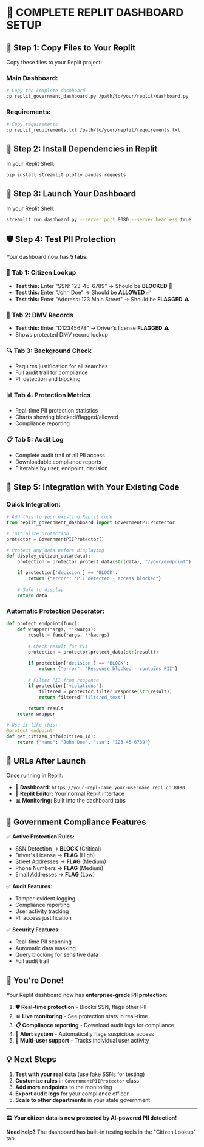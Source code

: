 # 🎯 **COMPLETE REPLIT DASHBOARD SETUP**

## 🚀 **Step 1: Copy Files to Your Replit**

Copy these files to your Replit project:

### **Main Dashboard:**
```bash
# Copy the complete dashboard
cp replit_government_dashboard.py /path/to/your/replit/dashboard.py
```

### **Requirements:**
```bash
# Copy requirements
cp replit_requirements.txt /path/to/your/replit/requirements.txt
```

## 🔧 **Step 2: Install Dependencies in Replit**

In your Replit Shell:
```bash
pip install streamlit plotly pandas requests
```

## 🎨 **Step 3: Launch Your Dashboard**

In your Replit Shell:
```bash
streamlit run dashboard.py --server.port 8080 --server.headless true
```

## 🛡️ **Step 4: Test PII Protection**

Your dashboard now has **5 tabs**:

### **👥 Tab 1: Citizen Lookup**
- **Test this:** Enter "SSN: 123-45-6789" → Should be **BLOCKED** 🚫
- **Test this:** Enter "John Doe" → Should be **ALLOWED** ✅
- **Test this:** Enter "Address: 123 Main Street" → Should be **FLAGGED** ⚠️

### **🚗 Tab 2: DMV Records** 
- **Test this:** Enter "D12345678" → Driver's license **FLAGGED** ⚠️
- Shows protected DMV record lookup

### **🔍 Tab 3: Background Check**
- Requires justification for all searches
- Full audit trail for compliance
- PII detection and blocking

### **📊 Tab 4: Protection Metrics**
- Real-time PII protection statistics
- Charts showing blocked/flagged/allowed
- Compliance reporting

### **📋 Tab 5: Audit Log**
- Complete audit trail of all PII access
- Downloadable compliance reports
- Filterable by user, endpoint, decision

## 🔧 **Step 5: Integration with Your Existing Code**

### **Quick Integration:**
```python
# Add this to your existing Replit code
from replit_government_dashboard import GovernmentPIIProtector

# Initialize protection
protector = GovernmentPIIProtector()

# Protect any data before displaying
def display_citizen_data(data):
    protection = protector.protect_data(str(data), "/your/endpoint")
    
    if protection['decision'] == 'BLOCK':
        return {"error": "PII detected - access blocked"}
    
    # Safe to display
    return data
```

### **Automatic Protection Decorator:**
```python
def protect_endpoint(func):
    def wrapper(*args, **kwargs):
        result = func(*args, **kwargs)
        
        # Check result for PII
        protection = protector.protect_data(str(result))
        
        if protection['decision'] == 'BLOCK':
            return {"error": "Response blocked - contains PII"}
        
        # Filter PII from response
        if protection['violations']:
            filtered = protector.filter_response(str(result))
            return filtered['filtered_text']
        
        return result
    return wrapper

# Use it like this:
@protect_endpoint
def get_citizen_info(citizen_id):
    return {"name": "John Doe", "ssn": "123-45-6789"}
```

## 🎯 **URLs After Launch**

Once running in Replit:

- **🎨 Dashboard:** `https://your-repl-name.your-username.repl.co:8080`
- **🔧 Replit Editor:** Your normal Replit interface
- **📊 Monitoring:** Built into the dashboard tabs

## 🚨 **Government Compliance Features**

✅ **Active Protection Rules:**
- SSN Detection → **BLOCK** (Critical)
- Driver's License → **FLAG** (High) 
- Street Addresses → **FLAG** (Medium)
- Phone Numbers → **FLAG** (Medium)
- Email Addresses → **FLAG** (Low)

✅ **Audit Features:**
- Tamper-evident logging
- Compliance reporting
- User activity tracking
- PII access justification

✅ **Security Features:**
- Real-time PII scanning
- Automatic data masking
- Query blocking for sensitive data
- Full audit trail

## 🎉 **You're Done!**

Your Replit dashboard now has **enterprise-grade PII protection**:

1. **🛡️ Real-time protection** - Blocks SSN, flags other PII
2. **📊 Live monitoring** - See protection stats in real-time  
3. **📋 Compliance reporting** - Download audit logs for compliance
4. **🚨 Alert system** - Automatically flags suspicious access
5. **👥 Multi-user support** - Tracks individual user activity

## 💡 **Next Steps**

1. **Test with your real data** (use fake SSNs for testing)
2. **Customize rules** in `GovernmentPIIProtector` class
3. **Add more endpoints** to the monitoring
4. **Export audit logs** for your compliance officer
5. **Scale to other departments** in your state government

---

🏛️ **Your citizen data is now protected by AI-powered PII detection!**

**Need help?** The dashboard has built-in testing tools in the "Citizen Lookup" tab.